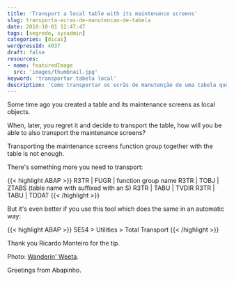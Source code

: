 ```yaml
---
title: 'Transport a local table with its maintenance screens'
slug: transporta-ecras-de-manutencao-de-tabela
date: 2018-10-01 12:47:47
tags: [segredo, sysadmin]
categories: [dicas]
wordpressId: 4037
draft: false
resources:
- name: featuredImage
  src: 'images/thumbnail.jpg'
keyword: 'transportar tabela local'
description: 'Como transportar os ecrãs de manutenção de uma tabela que foi originalmente criada localmente? Duas soluções. manual e automática.'
---
```

Some time ago you created a table and its maintenance screens as local objects.

When, later, you regret it and decide to transport the table, how will you be able to also transport the maintenance screens?

Transporting the maintenance screens function group together with the table is not enough.

<!--more-->

There's something more you need to transport:


{{< highlight ABAP >}}
R3TR | FUGR | function group name
R3TR | TOBJ | ZTABS (table name with suffixed with an S)
R3TR | TABU | TVDIR
R3TR | TABU | TDDAT
{{< /highlight >}}

But it's even better if you use this tool which does the same in an automatic way:


{{< highlight ABAP >}}
SE54 > Utilities > Total Transport
{{< /highlight >}}

Thank you Ricardo Monteiro for the tip.

Photo: [Wanderin' Weeta][1].

Greetings from Abapinho.

   [1]: https://visualhunt.com/author/7f395d
